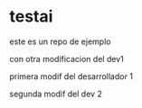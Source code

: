 # testai

este es un repo de ejemplo

con otra modificacion del dev1 

primera modif del desarrollador 1

segunda modif del dev 2
